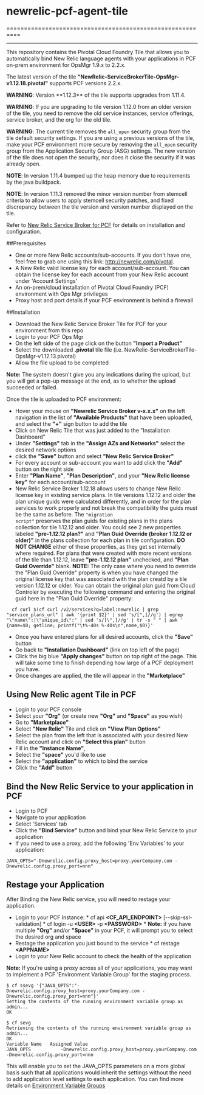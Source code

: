 # newrelic-pcf-agent-tile
==========================================================
- - -

This repository contains the Pivotal Cloud Foundry Tile that allows you to automatically bind New Relic language agents with your applications in PCF on-prem environment for OpsMgr 1.9.x to 2.2.x.

The latest version of the tile **"NewRelic-ServiceBrokerTile-OpsMgr-v1.12.18.pivotal"** supports PCF versions 2.2.x. 

<p class="note warning"><strong>WARNING</strong>: Version **1.12.3** of the tile supports upgrades from 1.11.4.</p>

<p class="note warning"><strong>WARNING</strong>: If you are upgrading to tile version 1.12.0 from an older version of the tile, you need to remove the old service instances, service offerings, service broker, and the org for the old tile.</p>

<p class="note warning"><strong>WARNING</strong>: The current tile removes the <code>all_open</code> security group from the tile default security settings.
If you are using a previous versions of the tile, make your PCF environment more secure by
removing the <code>all_open</code> security group from the Application Security Group (ASG) settings. 
The new version of the tile does not open the security, nor does it close the security if it was already open.</p>

<p class="note warning"><strong>NOTE</strong>: In version 1.11.4 bumped up the heap memory due to requirements by the java buildpack.</p>

<p class="note warning"><strong>NOTE</strong>: In version 1.11.3 removed the minor version number from stemcell criteria to allow users to apply stemcell security patches, and fixed discrepancy between the tile version and version number displayed on the tile.</p>



Refer to [New Relic Service Broker for PCF](http://docs.pivotal.io/partners/newrelic/index.html) for details on installation and configuration.


##Prerequisites

*    One or more New Relic accounts/sub-accounts. If you don't have one, feel free to grab one using this link: http://newrelic.com/pivotal.
*    A New Relic valid license key for each account/sub-account. You can obtain the license key for each account from your New Relic account under 'Account Settings'
*    An on-prem/cloud installation of Pivotal Cloud Foundry (PCF) environment with Ops Mgr privileges
*    Proxy host and port details if your PCF environment is behind a firewall

##Installation

*    Download the New Relic Service Broker Tile for PCF for your environment from this repo
*    Login to your PCF Ops Mgr 
*    On the left side of the page click on the button **"Import a Product"**
*    Select the downloaded **.pivotal** tile file (i.e. NewRelic-ServiceBrokerTile-OpsMgr-v1.12.13.pivotal)
*    Allow the file upload to be completed

**Note:** The system doesn't give you any indications during the upload, but you will get a pop-up message at the end, as to whether the upload succeeded or failed.


Once the tile is uploaded to PCF environment:

*    Hover your mouse on **"Newrelic Service Broker v-x.x.x"** on the left navigation in the list of **"Available Products"** that have been uploaded, and select the **"+"** sign button to add the tile
*    Click on New Relic Tile that was just added to the "Installation Dashboard"
*    Under **"Settings"** tab in the **"Assign AZs and Networks"** select the desired network options
*    click the **"Save"** button and select **"New Relic Service Broker"**
*    For every account or sub-account you want to add click the **"Add"** button on the right side
*    Enter **"Plan Name"**, **"Plan Description"**, and your **"New Relic license key"** for each account/sub-account
*    New Relic Service Broker 1.12.18 allows users to change New Relic license key in existing service plans. In tile versions 1.12.12 and older the plan unique guids were calculated differently, and in order for the plan services to work properly and not break the compatibility the guids must be the same as before. The <code>"migration script"</code> preserves the plan guids for existing plans in the plans collection for tile 1.12.12 and older. You could see 2 new properties labeled <strong>"pre-1.12.12 plan?"</strong> and  <strong>"Plan Guid Override (broker 1.12.12 or older)"</strong> in the plans collection for each plan in tile configuration. <strong>DO NOT CHANGE</strong> either of these properties, as they get set internally where required. For plans that were created with more recent versions of the tile than 1.12.12, leave <strong>"pre-1.12.12 plan"</strong> unchecked, and <strong>"Plan Guid Override"</strong> blank. <strong>NOTE:</strong> The only case where you need to override the "Plan Guid Override" property is when you have changed the original license key that was associated with the plan creatd by a tile version 1.12.12 or older. You can obtain the original plan guid from Cloud Controler by executing the following command and entering the original guid here in the "Plan Guid Override" property:
```
  cf curl $(cf curl /v2/services?q=label:newrelic | grep "service_plans_url" | awk '{print $2}' | sed 's/[",]//g') | egrep "\"name\":|\"unique_id\":" | sed 's/[\",]//g' | tr -s " " | awk ' {name=$0; getline; printf("\t%-40s %-40s\n",name,$0)}'
```

*    Once you have entered plans for all desired accounts, click the **"Save"** button
*    Go back to **"Installation Dashboard"** (link on top left of the page)
*    Click the big blue **"Apply changes"** button on top right of the page. This will take some time to finish depending how large of a PCF deployment you have.
*    Once changes are applied, the tile will appear in the **"Marketplace"**


## Using New Relic agent Tile in PCF

*    Login to your PCF console
*    Select your **"Org"** (or create new **"Org"** and **"Space"** as you wish)
*    Go to **"Marketplace"**
*    Select **"New Relic"** Tile and click on **"View Plan Options"**
*    Select the plan from the left that is associated with your desired New Relic account and click on **"Select this plan"** button
*    Fill in the **"Instance Name"**, 
*    Select the **"space"** you'd like to use
*    Select the **"application"** to which to bind the service
*    Click the **"Add"** button


## Bind the New Relic Service to your application in PCF

*    Login to PCF
*    Navigate to your application
*    Select 'Services' tab
*    Click the **"Bind Service"** button and bind your New Relic Service to your application
*    If you need to use a proxy, add the following 'Env Variables' to your application:
```
JAVA_OPTS="-Dnewrelic.config.proxy_host=proxy.yourCompany.com -Dnewrelic.config.proxy_port=nnn"
```

## Restage your Application
After Binding the New Relic service, you will need to restage your application.
*    Login to your PCF Instance:
    *    cf api **\<CF_API_ENDPOINT\>** [--skip-ssl-validation]
    *    cf login -u **\<USER\>** -p **\<PASSWORD\>**
    *    **Note:** if you have multiple **"Org"** and/or **"Space"** in your PCF, it will prompt you to select the desired org and space
*    Restage the application you just bound to the service
    *    cf restage **\<APPNAME\>**
*    Login to your New Relic account to check the health of the application


**Note:** If you're using a proxy across all of your applications, you may want to implement a PCF 'Environment Variable Group' for the staging process.
```
$ cf ssevg '{"JAVA_OPTS":"-Dnewrelic.config.proxy_host=proxy.yourCompany.com -Dnewrelic.config.proxy_port=nnn"}'
Setting the contents of the running environment variable group as admin...
OK
```
```
$ cf sevg
Retrieving the contents of the running environment variable group as admin...
OK
Variable Name   Assigned Value
JAVA_OPTS           -Dnewrelic.config.proxy_host=proxy.yourCompany.com -Dnewrelic.config.proxy_port=nnn
```
This will enable you to set the JAVA_OPTS parameters on a more global basis such that all applications would inherit the settings without the need to add application level settings to each application.   You can find more details on 
[Environment Variable Groups](https://docs.pivotal.io/pivotalcf/devguide/deploy-apps/environment-variable.html#evgroups)


